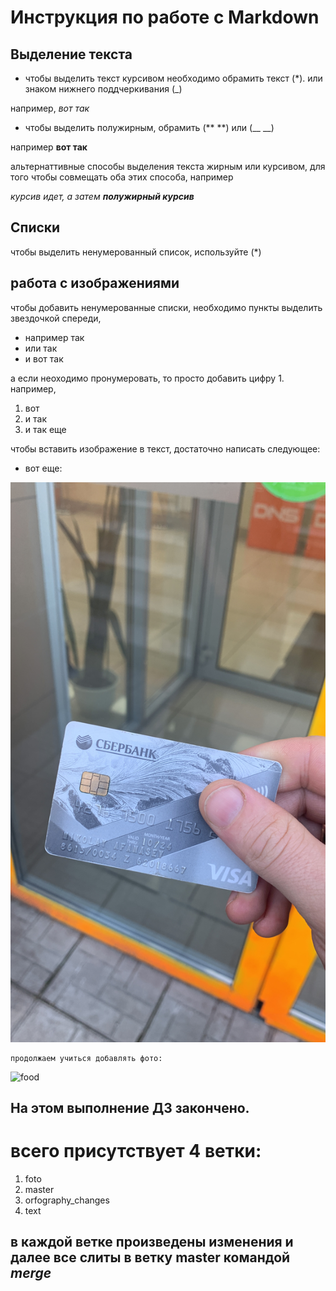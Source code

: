 # Инструкция по работе с Markdown

## Выделение текста
* чтобы выделить текст курсивом необходимо обрамить текст (*). или знаком нижнего поддчеркивания (_)

например, *вот так*
* чтобы выделить полужирным, обрамить (** **) или (__ __)


например **вот так**

альтернаттивные способы выделения текста жирным или курсивом, для того чтобы совмещать оба этих способа, например

_курсив идет, а затем **полужирный курсив**_



## Списки
чтобы выделить ненумерованный список, используйте (*)
## работа с изображениями
чтобы добавить ненумерованные списки, необходимо пункты выделить звездочкой спереди,

* например так
* или так
* и вот так

а если неоходимо пронумеровать, то просто добавить цифру 1.
например,

1. вот
2. и так
3. и так еще

чтобы вставить изображение в текст, достаточно написать следующее:


* вот еще:


![картинка ](foto.JPG)


```
продолжаем учиться добавлять фото:
```

![food](food.JPG)
## На этом выполнение ДЗ закончено.
 # всего присутствует 4 ветки:

1. foto
2. master
3. orfography_changes
4. text

## в каждой ветке произведены изменения  и далее все слиты в ветку **master** командой *merge*

